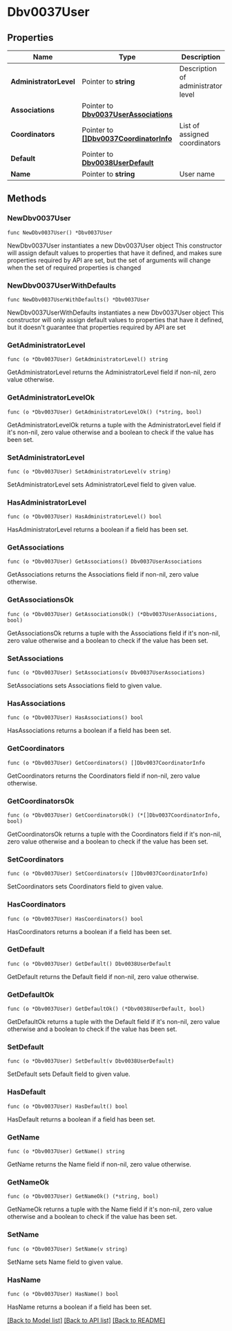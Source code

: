 # Dbv0037User

## Properties

Name | Type | Description | Notes
------------ | ------------- | ------------- | -------------
**AdministratorLevel** | Pointer to **string** | Description of administrator level | [optional] 
**Associations** | Pointer to [**Dbv0037UserAssociations**](Dbv0037UserAssociations.md) |  | [optional] 
**Coordinators** | Pointer to [**[]Dbv0037CoordinatorInfo**](Dbv0037CoordinatorInfo.md) | List of assigned coordinators | [optional] 
**Default** | Pointer to [**Dbv0038UserDefault**](Dbv0038UserDefault.md) |  | [optional] 
**Name** | Pointer to **string** | User name | [optional] 

## Methods

### NewDbv0037User

`func NewDbv0037User() *Dbv0037User`

NewDbv0037User instantiates a new Dbv0037User object
This constructor will assign default values to properties that have it defined,
and makes sure properties required by API are set, but the set of arguments
will change when the set of required properties is changed

### NewDbv0037UserWithDefaults

`func NewDbv0037UserWithDefaults() *Dbv0037User`

NewDbv0037UserWithDefaults instantiates a new Dbv0037User object
This constructor will only assign default values to properties that have it defined,
but it doesn't guarantee that properties required by API are set

### GetAdministratorLevel

`func (o *Dbv0037User) GetAdministratorLevel() string`

GetAdministratorLevel returns the AdministratorLevel field if non-nil, zero value otherwise.

### GetAdministratorLevelOk

`func (o *Dbv0037User) GetAdministratorLevelOk() (*string, bool)`

GetAdministratorLevelOk returns a tuple with the AdministratorLevel field if it's non-nil, zero value otherwise
and a boolean to check if the value has been set.

### SetAdministratorLevel

`func (o *Dbv0037User) SetAdministratorLevel(v string)`

SetAdministratorLevel sets AdministratorLevel field to given value.

### HasAdministratorLevel

`func (o *Dbv0037User) HasAdministratorLevel() bool`

HasAdministratorLevel returns a boolean if a field has been set.

### GetAssociations

`func (o *Dbv0037User) GetAssociations() Dbv0037UserAssociations`

GetAssociations returns the Associations field if non-nil, zero value otherwise.

### GetAssociationsOk

`func (o *Dbv0037User) GetAssociationsOk() (*Dbv0037UserAssociations, bool)`

GetAssociationsOk returns a tuple with the Associations field if it's non-nil, zero value otherwise
and a boolean to check if the value has been set.

### SetAssociations

`func (o *Dbv0037User) SetAssociations(v Dbv0037UserAssociations)`

SetAssociations sets Associations field to given value.

### HasAssociations

`func (o *Dbv0037User) HasAssociations() bool`

HasAssociations returns a boolean if a field has been set.

### GetCoordinators

`func (o *Dbv0037User) GetCoordinators() []Dbv0037CoordinatorInfo`

GetCoordinators returns the Coordinators field if non-nil, zero value otherwise.

### GetCoordinatorsOk

`func (o *Dbv0037User) GetCoordinatorsOk() (*[]Dbv0037CoordinatorInfo, bool)`

GetCoordinatorsOk returns a tuple with the Coordinators field if it's non-nil, zero value otherwise
and a boolean to check if the value has been set.

### SetCoordinators

`func (o *Dbv0037User) SetCoordinators(v []Dbv0037CoordinatorInfo)`

SetCoordinators sets Coordinators field to given value.

### HasCoordinators

`func (o *Dbv0037User) HasCoordinators() bool`

HasCoordinators returns a boolean if a field has been set.

### GetDefault

`func (o *Dbv0037User) GetDefault() Dbv0038UserDefault`

GetDefault returns the Default field if non-nil, zero value otherwise.

### GetDefaultOk

`func (o *Dbv0037User) GetDefaultOk() (*Dbv0038UserDefault, bool)`

GetDefaultOk returns a tuple with the Default field if it's non-nil, zero value otherwise
and a boolean to check if the value has been set.

### SetDefault

`func (o *Dbv0037User) SetDefault(v Dbv0038UserDefault)`

SetDefault sets Default field to given value.

### HasDefault

`func (o *Dbv0037User) HasDefault() bool`

HasDefault returns a boolean if a field has been set.

### GetName

`func (o *Dbv0037User) GetName() string`

GetName returns the Name field if non-nil, zero value otherwise.

### GetNameOk

`func (o *Dbv0037User) GetNameOk() (*string, bool)`

GetNameOk returns a tuple with the Name field if it's non-nil, zero value otherwise
and a boolean to check if the value has been set.

### SetName

`func (o *Dbv0037User) SetName(v string)`

SetName sets Name field to given value.

### HasName

`func (o *Dbv0037User) HasName() bool`

HasName returns a boolean if a field has been set.


[[Back to Model list]](../README.md#documentation-for-models) [[Back to API list]](../README.md#documentation-for-api-endpoints) [[Back to README]](../README.md)


